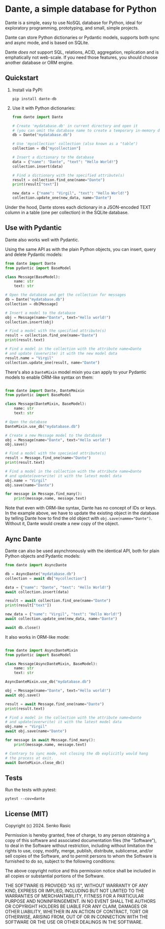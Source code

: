 # Dante, a simple database for Python

Dante is a simple, easy to use NoSQL database for Python, ideal for
exploratory programming, prototyping, and small, simple projects.

Dante can store Python dictionaries or Pydantic models, supports both
sync and async mode, and is based on SQLite.

Dante *does not* support SQL, relations, ACID, aggregation, replication and is
emphatically not web-scale. If you need those features, you should choose
another database or ORM engine.

## Quickstart

1. Install via PyPI:

    ```shell
    pip install dante-db
    ```

2. Use it with Python dictionaries:

    ```python
    from dante import Dante

    # Create 'mydatabase.db' in current directory and open it
    # (you can omit the database name to create a temporary in-memory database.)
    db = Dante("mydatabase.db")

    # Use 'mycollection' collection (also known as a "table")
    collection = db["mycollection"]

    # Insert a dictionary to the database
    data = {"name": "Dante", "text": "Hello World!"}
    collection.insert(data)

    # Find a dictionary with the specified attribute(s)
    result = collection.find_one(name="Dante")
    print(result["text"])

    new_data = {"name": "Virgil", "text": "Hello World!"}
    collection.update_one(new_data, name="Dante")
    ```

Under the hood, Dante stores each dictionary in a JSON-encoded TEXT column
in a table (one per collection) in the SQLite database.

## Use with Pydantic

Dante also works well with Pydantic.

Using the same API as with the plain Python objects, you can insert,
query and delete Pydantic models:

```python
from dante import Dante
from pydantic import BaseModel

class Message(BaseModel):
    name: str
    text: str

# Open the database and get the collection for messages
db = Dante("mydatabase.db")
collection = db[Message]

# Insert a model to the database
obj = Message(name="Dante", text="Hello world!")
collection.insert(obj)

# Find a model with the specified attribute(s)
result = collection.find_one(name="Dante")
print(result.text)

# Find a model in the collection with the attribute name=Dante
# and update (overwrite) it with the new model data
result.name = "Virgil"
collection.update_one(result, name="Dante")
```

There's also a `DanteMixin` model mixin you can apply to your
Pydantic models to enable ORM-like syntax on them:

```python

from dante import Dante, DanteMmixin
from pydantic import BaseModel

class Message(DanteMixin, BaseModel):
    name: str
    text: str

# Open the database
DanteMixin.use_db("mydatabase.db")

# Create a new Message model to the database
obj = Message(name="Dante", text="Hello world!")
obj.save()

# Find a model with the specieied attribute(s)
result = Message.find_one(name="Dante")
print(result.text)

# Find a model in the collection with the attribute name=Dante
# and update(overwrite) it with the latest model data
obj.name = "Virgil"
obj.save(name="Dante")

for message in Message.find_many():
    print(message.name, message.text)
```

Note that even with ORM-like syntax, Dante has no concept of
IDs or keys. In the example above, we have to update the existing
object in the database by telling Dante how to find the old object with
`obj.save(namme="Dante")`. Without it, Dante would create a new copy
of the object.

## Aync Dante

Dante can also be used asynchronously with the identical API, both
for plain Python objects and Pydantic models:

```python
from dante import AsyncDante

db = AsyncDante("mydatabase.db")
collection = await db["mycollection"]

data = {"name": "Dante", "text": "Hello World!"}
await collection.insert(data)

result = await collection.find_one(name="Dante")
print(result["text"])

new_data = {"name": "Virgil", "text": "Hello World!"}
await collection.update_one(new_data, name="Dante")

await db.close()
```

It also works in ORM-like mode:

```python

from dante import AsyncDanteMixin
from pydantic import BaseModel

class Message(AsyncDanteMixin, BaseModel):
    name: str
    text: str

AsyncDanteMixin.use_db("mydatabase.db")

obj = Message(name="Dante", text="Hello world!")
await obj.save()

result = await Message.find_one(name="Dante")
print(result.text)

# Find a model in the collection with the attribute name=Dante
# and update(overwrite) it with the latest model data
obj.name = "Virgil"
await obj.save(name="Dante")

for message in await Message.find_many():
    print(message.name, message.text)

# Contrary to sync mode, not closing the db explicitly would hang
# the process at exit.
await DanteMixin.close_db()
```


## Tests

Run the tests with pytest:

```
pytest --cov=dante
```

## License (MIT)

Copyright (c) 2024. Senko Rasic

Permission is hereby granted, free of charge, to any person obtaining a copy
of this software and associated documentation files (the "Software"), to deal
in the Software without restriction, including without limitation the rights
to use, copy, modify, merge, publish, distribute, sublicense, and/or sell
copies of the Software, and to permit persons to whom the Software is
furnished to do so, subject to the following conditions:

The above copyright notice and this permission notice shall be included in all
copies or substantial portions of the Software.

THE SOFTWARE IS PROVIDED "AS IS", WITHOUT WARRANTY OF ANY KIND, EXPRESS OR
IMPLIED, INCLUDING BUT NOT LIMITED TO THE WARRANTIES OF MERCHANTABILITY,
FITNESS FOR A PARTICULAR PURPOSE AND NONINFRINGEMENT. IN NO EVENT SHALL THE
AUTHORS OR COPYRIGHT HOLDERS BE LIABLE FOR ANY CLAIM, DAMAGES OR OTHER
LIABILITY, WHETHER IN AN ACTION OF CONTRACT, TORT OR OTHERWISE, ARISING FROM,
OUT OF OR IN CONNECTION WITH THE SOFTWARE OR THE USE OR OTHER DEALINGS IN THE
SOFTWARE.
